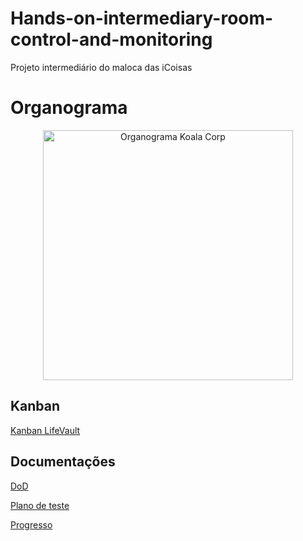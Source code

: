 # Hands-on-intermediary-room-control-and-monitoring
Projeto intermediário do maloca das iCoisas

# Organograma
<p align="center">
<img src="https://github.com/Lucas-Ladislau/Hands-on-intermediary-room-control-and-monitoring/blob/main/Organograma/Organograma%20KOALA%20CORP.png" alt="Organograma Koala Corp" width="400" height="400">
<p>
  
## Kanban
  
[Kanban LifeVault](https://github.com/users/Lucas-Ladislau/projects/4)

## Documentações
[DoD](https://github.com/Lucas-Ladislau/Hands-on-intermediary-room-control-and-monitoring/blob/main/Documenta%C3%A7%C3%A3o/Defini%C3%A7%C3%A3o%20de%20Pronto%20(DoD).pdf)

[Plano de teste](https://docs.google.com/document/d/1ccldrzzsL3C07hjIipVUa4fx6ijdOYYK/edit?usp=sharing&ouid=109419478006693650737&rtpof=true&sd=true)

[Progresso](https://docs.google.com/document/d/1m2jrjKM4lcF1I1r9wvH2YKSOY_r_DLHV/edit?usp=sharing&ouid=109419478006693650737&rtpof=true&sd=true)
